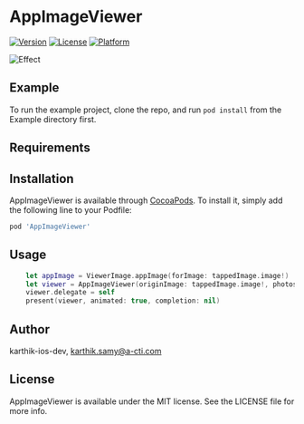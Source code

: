 # AppImageViewer

[![Version](https://img.shields.io/cocoapods/v/AppImageViewer.svg?style=flat)](http://cocoapods.org/pods/AppImageViewer)
[![License](https://img.shields.io/cocoapods/l/AppImageViewer.svg?style=flat)](http://cocoapods.org/pods/AppImageViewer)
[![Platform](https://img.shields.io/cocoapods/p/AppImageViewer.svg?style=flat)](http://cocoapods.org/pods/AppImageViewer)


![Effect](https://github.com/karthikAdaptavant/AppImageViewer//raw/master/AppImageViewer1.gif)


## Example

To run the example project, clone the repo, and run `pod install` from the Example directory first.

## Requirements

## Installation

AppImageViewer is available through [CocoaPods](http://cocoapods.org). To install
it, simply add the following line to your Podfile:

```ruby
pod 'AppImageViewer'
```

## Usage
```swift
    let appImage = ViewerImage.appImage(forImage: tappedImage.image!)
    let viewer = AppImageViewer(originImage: tappedImage.image!, photos: [appImage], animatedFromView: tappedImage)
    viewer.delegate = self
    present(viewer, animated: true, completion: nil)
```

## Author

karthik-ios-dev, karthik.samy@a-cti.com

## License

AppImageViewer is available under the MIT license. See the LICENSE file for more info.

